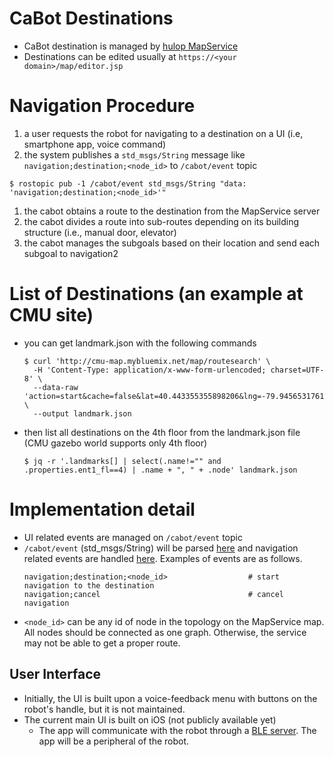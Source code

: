 # CaBot Destinations

- CaBot destination is managed by [hulop MapService](https://github.com/hulop/MapService)
- Destinations can be edited usually at `https://<your domain>/map/editor.jsp`


# Navigation Procedure

1. a user requests the robot for navigating to a destination on a UI (i.e, smartphone app, voice command)
1. the system publishes a `std_msgs/String` message like `navigation;destination;<node_id>` to `/cabot/event` topic
  ```
  $ rostopic pub -1 /cabot/event std_msgs/String "data: 'navigation;destination;<node_id>'"
  ```
1. the cabot obtains a route to the destination from the MapService server
1. the cabot divides a route into sub-routes depending on its building structure (i.e., manual door, elevator)
1. the cabot manages the subgoals based on their location and send each subgoal to navigation2


# List of Destinations (an example at CMU site)

- you can get landmark.json with the following commands
  ```
  $ curl 'http://cmu-map.mybluemix.net/map/routesearch' \
    -H 'Content-Type: application/x-www-form-urlencoded; charset=UTF-8' \
    --data-raw 'action=start&cache=false&lat=40.443355355898206&lng=-79.94565317615195&dist=500&user=test&lang=en' \
    --output landmark.json
  ```
- then list all destinations on the 4th floor from the landmark.json file (CMU gazebo world supports only 4th floor)
  ```
  $ jq -r '.landmarks[] | select(.name!="" and .properties.ent1_fl==4) | .name + ", " + .node' landmark.json
  ```

# Implementation detail
- UI related events are managed on `/cabot/event` topic
- `/cabot/event` (std_msgs/String) will be parsed [here](https://github.com/CMU-cabot/cabot/blob/a8a77f48d23fcb83d2bf5b80a0a567f9ccd91bc6/cabot_ui/src/cabot_ui_manager.py#L198) and navigation related events are handled [here](https://github.com/CMU-cabot/cabot/blob/a8a77f48d23fcb83d2bf5b80a0a567f9ccd91bc6/cabot_ui/src/cabot_ui_manager.py#L282). Examples of events are as follows.
  ```
  navigation;destination;<node_id>                  # start navigation to the destination
  navigation;cancel                                 # cancel navigation
  ```
- `<node_id>` can be any id of node in the topology on the MapService map. All nodes should be connected as one graph. Otherwise, the service may not be able to get a proper route.

## User Interface
- Initially, the UI is built upon a voice-feedback menu with buttons on the robot's handle, but it is not maintained.
- The current main UI is built on iOS (not publicly available yet)
  - The app will communicate with the robot through a [BLE server](https://github.com/CMU-cabot/cabot/blob/dev/cabot_ui/src/cabot_ble.py). The app will be a peripheral of the robot.